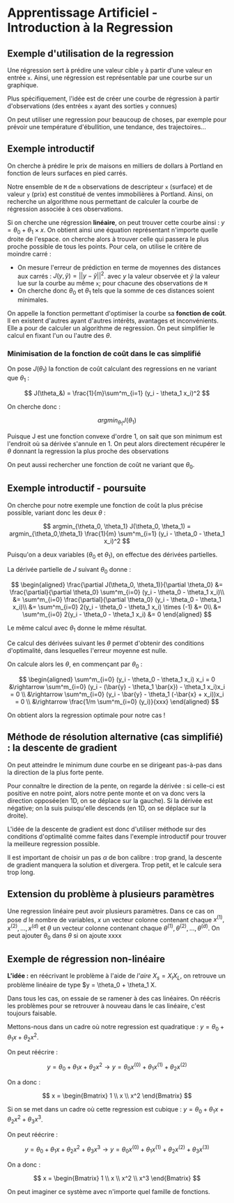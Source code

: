 # Apprentissage Artificiel - Introduction à la Regression

## Exemple d'utilisation de la regression

Une régression sert à prédire une valeur cible `y` à partir d'une valeur en entrée `x`. Ainsi, une régression est représentable par une courbe sur un graphique.

Plus spécifiquement, l'idée est de créer une courbe de régression à partir d'observations (des entrées `x` ayant des sorties `y` connues)

On peut utiliser une regression pour beaucoup de choses, par exemple pour prévoir une température d'ébullition, une tendance, des trajectoires...

## Exemple introductif

On cherche à prédire le prix de maisons en milliers de dollars à Portland en fonction de leurs surfaces en pied carrés.

Notre ensemble de `M` de `m` observations de descripteur `x` (surface) et de valeur `y` (prix) est constitué de ventes immobilières à Portland. Ainsi, on recherche un algorithme nous permettant de calculer la courbe de régression associée à ces observations.

Si on cherche une régression **linéaire**, on peut trouver cette courbe ainsi : $y = \theta_0 + \theta_1 \times x$. On obtient ainsi une équation représentant n'importe quelle droite de l'espace. on cherche alors à trouver celle qui passera le plus proche possible de tous les points. Pour cela, on utilise le critère de moindre carré :

- On mesure l'erreur de prédiction en terme de moyennes des distances aux carrés : $J(y, ỹ) = ||y - ỹ||^2$. avec $y$ la valeur observée et $ỹ$ la valeur lue sur la courbe au même `x`; pour chacune des observations de `M`
- On cherche donc $\theta_0$ et $\theta_1$ tels que la somme de ces distances soient minimales.

On appelle la fonction permettant d'optimiser la courbe sa **fonction de coût**. Il en existent d'autres ayant d'autres intérêts, avantages et inconvénients. Elle a pour de calculer un algorithme de regression. On peut simplifier le calcul en fixant l'un ou l'autre des $\theta$.

### Minimisation de la fonction de coût dans le cas simplifié

On pose $J(\theta_1)$ la fonction de coût calculant des regressions en ne variant que $\theta_1$ :

$$
J(\theta_&) = \frac{1}{m}\sum^m_{i=1} (y_i - \theta_1 x_i)^2
$$

On cherche donc :

$$
argmin_{\theta_1} J(\theta_1)
$$

Puisque J est une fonction convexe d'ordre 1, on sait que son minimum est l'endroit où sa dérivée s'annule en 1. On peut alors directement récupérer le $\theta$ donnant la regression la plus proche des observations

<!-- TODO : Ajouter la dérivée

moy(xy)
--------
moy(x*x)

-->

On peut aussi rechercher une fonction de coût ne variant que $\theta_0$.

## Exemple introductif - poursuite

On cherche pour notre exemple une fonction de coût la plus précise possible, variant donc les deux $\theta$ :

$$
argmin_{\theta_0, \theta_1} J(\theta_0, \theta_1) = argmin_{\theta_0,\theta_1} \frac{1}{m} \sum^m_{i=1} (y_i - \theta_0 - \theta_1 x_i)^2
$$

Puisqu'on a deux variables ($\theta_0$ et $\theta_1$), on effectue des dérivées partielles.

La dérivée partielle de $J$ suivant $\theta_0$ donne :

<!-- FIXME : Verifier -->

$$
\begin{aligned}
    \frac{\partial J(\theta_0, \theta_1)}{\partial \theta_0} &= \frac{\partial}{\partial \theta_0} \sum^m_{i=0} (y_i - \theta_0 - \theta_1 x_i)\\
    &= \sum^m_{i=0} \frac{\partial}{\partial \theta_0} (y_i - \theta_0 - \theta_1 x_i)\\
    &= \sum^m_{i=0} 2(y_i - \theta_0 - \theta_1 x_i) \times (-1) &= 0\\
    &= \sum^m_{i=0} 2(y_i - \theta_0 - \theta_1 x_i) &= 0
\end{aligned}
$$

Le même calcul avec $\theta_1$ donne le même résultat.

Ce calcul des dérivées suivant les $\theta$ permet d'obtenir des conditions d'optimalité, dans lesquelles l'erreur moyenne est nulle.

On calcule alors les $\theta$, en commençant par $\theta_0$ :

<!-- TODO : A COMPLETER -->

$$
\begin{aligned}
    \sum^m_{i=0} (y_i - \theta_0 - \theta_1 x_i) x_i = 0 &\rightarrow \sum^m_{i=0} (y_i - (\bar{y} - \theta_1 \bar{x}) - \theta_1 x_i)x_i = 0 \\
     &\rightarrow \sum^m_{i=0} (y_i - \bar{y} - \theta_1 (-\bar{x} + x_i))x_i = 0 \\
     &\rightarrow \frac{1/m \sum^m_{i=0} (y_i)}{xxx}
\end{aligned}
$$

On obtient alors la regression optimale pour notre cas !

## Méthode de résolution alternative (cas simplifié) : la descente de gradient

On peut atteindre le minimum dune courbe en se dirigeant pas-à-pas dans la direction de la plus forte pente.

Pour connaître le direction de la pente, on regarde la dérivée : si celle-ci est positive en notre point, alors notre pente monte et on va donc vers la direction opposée(en 1D, on se déplace sur la gauche). Si la dérivée est négative; on la suis puisqu'elle descends (en 1D, on se déplace sur la droite).

L'idée de la descente de gradient est donc d'utiliser méthode sur des conditions d'optimalité comme faites dans l'exemple introductif pour trouver la meilleure regression possible.

<!-- TODO : Ajouter la visualisation de $\alpha$ de google -->

Il est important de choisir un pas $\alpha$ de bon calibre : trop grand, la descente de gradient manquera la solution et divergera. Trop petit, et le calcule sera trop long.

## Extension du problème à plusieurs paramètres

<!-- TODO: Compléter -->

Une regression linéaire peut avoir plusieurs paramètres. Dans ce cas on pose $d$ le nombre de variables, $x$ un vecteur colonne contenant chaque $x^{(1)}, x^{(2)}, ..., x^{(d)}$ et $\theta$ un vecteur colonne contenant chaque $\theta^{(1)}, \theta^{(2)}, ..., \theta^{(d)}$. On peut ajouter $\theta_0$ dans $\theta$ si on ajoute xxxx

## Exemple de régression non-linéaire

**L'idée :** en réécrivant le problème à l'aide de *l'aire* $X_s= X_l X_L$, on retrouve un problème linéaire de type $y = \theta_0 + \theta_1 X.

Dans tous les cas, on essaie de se ramener à des cas linéaires. On réécris les problèmes pour se retrouver à nouveau dans le cas linéaire, c'est toujours faisable.

Mettons-nous dans un cadre où notre regression est quadratique : $y = \theta_0 + \theta_1 x + \theta_2 x^2$.

On peut réécrire :

$$
y = \theta_0 + \theta_1 x + \theta_2 x^2 \rightarrow y = \theta_0 x^{(0)} + \theta_1 x^{(1)} + \theta_2 x^{(2)}
$$

On a donc :

$$
x =
\begin{Bmatrix}
    1 \\ x \\ x^2
\end{Bmatrix}
$$

Si on se met dans un cadre où cette regression est cubique : $y = \theta_0 + \theta_1 x + \theta_2 x^2 + \theta_3 x^3$.

On peut réécrire :

$$
y = \theta_0 + \theta_1 x + \theta_2 x^2 + \theta_3 x^3 \rightarrow y = \theta_0 x^{(0)} + \theta_1 x^{(1)} + \theta_2 x^{(2)} + \theta_3 x^{(3)}
$$

On a donc :

$$
x =
\begin{Bmatrix}
    1 \\ x \\ x^2 \\ x^3
\end{Bmatrix}
$$

On peut imaginer ce système avec n'importe quel famille de fonctions.

<!-- TODO : Ajouter une partie plus complète et détaillée sur les différentes familles de fonctions -->
